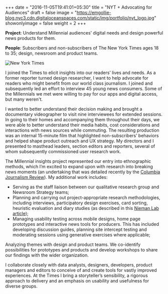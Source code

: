 +++
date = "2016-11-05T19:41:01+05:30"
title = "NYT + Advocating for Audiences"
draft = false
image = "https://emgollie-blog.nyc3.cdn.digitaloceanspaces.com/static/img/portfolio/nyt_logo.jpg"
showonlyimage = false
weight = 2
+++

**Project**: Understand Millennial audiences’ digital needs and design powerful news products for them. 
<!--more-->

**People**: Subscribers and non-subscribers of The New York Times ages 18 to 35; design, newsroom and product teams. 

![New York Times][1]

I joined the Times to elicit insights into our readers’ lives and needs. As a former reporter turned design researcher, I want to help advocate for readers who might benefit from our world class journalism. I joined and subsequently led an effort to interview 45 young news consumers. Some of the Millennials we met were willing to pay for our apps and digital access, but many weren't.

I wanted to better understand their decision making and brought a documentary videographer to visit nine interviewees for extended sessions. In going to their homes and accompanying them throughout their days, we were able to better understand their media habits, cost considerations and interactions with news sources while commuting. The resulting production was an internal 15-minute film that highlighted non-subscribers’ behaviors and helped shape product outreach and UX strategy. My directors and I presented to masthead leaders, section editors and reporters, several of whom subsequently commissioned user research work. 

The Millennial insights project represented our entry into ethnographic methods, which I’m excited to expand upon with research into breaking news moments (an undertaking that was detailed recently by the [Columbia Journalism Review](http://www.cjr.org/tow_center/new_york_times_design_audience_research.php)). My additional work includes:

+ Serving as the staff liaison between our qualitative research group and Newsroom Strategy teams;
+ Planning and carrying out project-appropriate research methodologies, including interviews, participatory design exercises, card sorting, heuristic evaluation and diary studies (as described in this [Nieman Lab article](http://www.niemanlab.org/2015/07/two-out-of-two-news-organizations-recommend-user-research/));
+ Managing usability testing across mobile designs, home page prototypes and interactive news tools for producers. This has included developing discussion guides, planning site intercept testing and moderating sessions using generative exercises where applicable;

Analyzing themes with design and product teams. We co-identify possibilities for prototypes and products and develop workshops to share our findings with the wider organization.

I collaborate closely with data analysts, designers, developers, product managers and editors to conceive of and create tools for vastly improved experiences. At the Times I bring a storyteller’s sensibility, a rigorous approach to delivery and an emphasis on usability and usefulness for diverse groups.

[1]: https://emgollie-blog.nyc3.cdn.digitaloceanspaces.com/static/img/portfolio/nyt_overview.png
